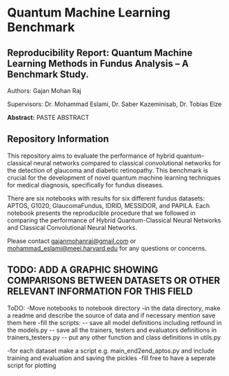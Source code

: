 # Quantum Machine Learning Benchmark

## Reproducibility Report: Quantum Machine Learning Methods in Fundus Analysis – A Benchmark Study.
Authors: Gajan Mohan Raj

Supervisors: Dr. Mohammad Eslami, Dr. Saber Kazeminisab, Dr. Tobias Elze

**Abstract:** PASTE ABSTRACT

## Repository Information
This repository aims to evaluate the performance of hybrid quantum-classical neural networks compared to classical convolutional networks for the detection of glaucoma and diabetic retinopathy. This benchmark is crucial for the development of novel quantum machine learning techniques for medical diagnosis, specifically for fundus diseases.

There are six notebooks with results for six different fundus datasets: APTOS, G1020, GlaucomaFundus, IDRID, MESSIDOR, and PAPILA. Each notebook presents the reproducible procedure that we followed in comparing the performance of Hybrid Quantum-Classical Neural Networks and Classical Convolutional Neural Networks.

Please contact gajanmohanraj@gmail.com or mohammad_eslami@meei.harvard.edu for any questions or concerns.

## TODO: ADD A GRAPHIC SHOWING COMPARISONS BETWEEN DATASETS OR OTHER RELEVANT INFORMATION FOR THIS FIELD


ToDO:
-Move notebooks to notebook directory
-in the data directory, make a readme and describe the source of data and if necessary mention save them here
-fill the scripts:
-- save all model definitions including retfound in the models.py
-- save all the trainers, testers and evaluators definitions in trainers_testers.py
-- put any other function and class definitions in utils.py

-for each dataset make a script e.g. main_end2end_aptos.py and include training and evaluation and saving the pickles
-fill free to have a seperate script for plotting
